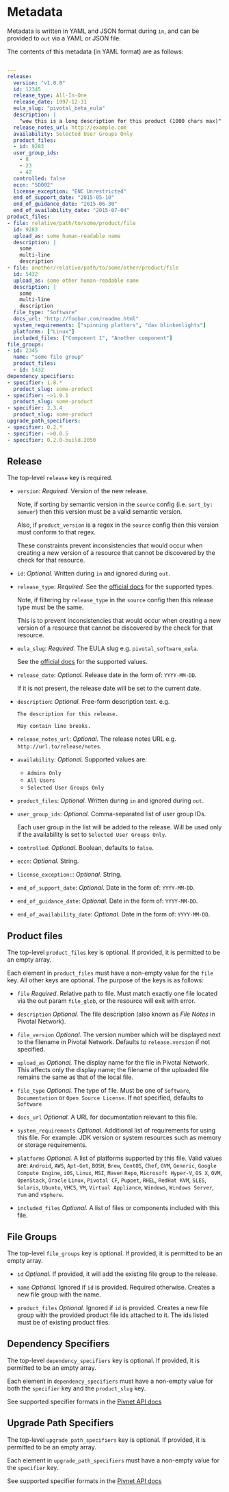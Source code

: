 
# Metadata

Metadata is written in YAML and JSON format during `in`, and can be provided to
`out` via a YAML or JSON file.

The contents of this metadata (in YAML format) are as follows:

```yaml

---
release:
  version: "v1.0.0"
  id: 12345
  release_type: All-In-One
  release_date: 1997-12-31
  eula_slug: "pivotal_beta_eula"
  description: |
    "wow this is a long description for this product (1000 chars max)"
  release_notes_url: http://example.com
  availability: Selected User Groups Only
  product_files:
  - id: 9283
  user_group_ids:
    - 8
    - 23
    - 42
  controlled: false
  eccn: "5D002"
  license_exception: "ENC Unrestricted"
  end_of_support_date: "2015-05-10"
  end_of_guidance_date: "2015-06-30"
  end_of_availability_date: "2015-07-04"
product_files:
- file: relative/path/to/some/product/file
  id: 9283
  upload_as: some human-readable name
  description: |
    some
    multi-line
    description
- file: another/relative/path/to/some/other/product/file
  id: 5432
  upload_as: some other human-readable name
  description: |
    some
    multi-line
    description
  file_type: "Software"
  docs_url: "http://foobar.com/readme.html"
  system_requirements: ["spinning platters", "das blinkenlights"]
  platforms: ["Linux"]
  included_files: ["Component 1", "Another component"]
file_groups:
- id: 2345
  name: "some file group"
  product_files:
  - id: 5432
dependency_specifiers:
- specifier: 1.8.*
  product_slug: some-product
- specifier: ~>1.9.1
  product_slug: some-product
- specifier: 2.3.4
  product_slug: some-product
upgrade_path_specifiers:
- specifier: 0.2.*
- specifier: ~>0.0.5
- specifier: 0.2.0-build.2050
```

## Release

The top-level `release` key is required.

* `version`: *Required.* Version of the new release.

  Note, if sorting by semantic version in the `source` config
  (i.e. `sort_by: semver`) then this version must be a valid semantic version.

  Also, if `product_version` is a regex in the `source` config
  then this version must conform to that regex.

  These constraints prevent inconsistencies that would occur when creating a new
  version of a resource that cannot be discovered by the check for that resource.

* `id`: *Optional.* Written during `in` and ignored during `out`.

* `release_type`: *Required.* See the
[official docs](https://network.pivotal.io/docs/api) for the supported types.

  Note, if filtering by `release_type` in the `source` config
  then this release type must be the same.

  This is to prevent inconsistencies that would occur when creating a new
  version of a resource that cannot be discovered by the check for that resource.

* `eula_slug`: *Required.* The EULA slug e.g. `pivotal_software_eula`.

  See the
  [official docs](https://network.pivotal.io/docs/api#public/docs/api/v2/eulas.md)
  for the supported values.

* `release_date`: *Optional.*
  Release date in the form of: `YYYY-MM-DD`.

  If it is not present, the release date will be set to the current date.

* `description`: *Optional.* Free-form description text.
  e.g.
  ```
  The description for this release.

  May contain line breaks.
  ```

* `release_notes_url`: *Optional.* The release notes URL
  e.g. `http://url.to/release/notes`.

* `availability`: *Optional.* Supported values are:
  - `Admins Only`
  - `All Users`
  - `Selected User Groups Only`

* `product_files`: *Optional.* Written during `in` and ignored during `out`.

* `user_group_ids`: *Optional.* Comma-separated list of user
  group IDs.

  Each user group in the list will be added to the release.
  Will be used only if the availability is set to `Selected User Groups Only`.

* `controlled`: *Optional.* Boolean, defaults to `false`.

* `eccn`: *Optional.* String.

* `license_exception:`: *Optional.* String.

* `end_of_support_date`: *Optional.* Date in the form of: `YYYY-MM-DD`.

* `end_of_guidance_date`: *Optional.* Date in the form of: `YYYY-MM-DD`.

* `end_of_availability_date`: *Optional.* Date in the form of: `YYYY-MM-DD`.

## Product files

The top-level `product_files` key is optional.
If provided, it is permitted to be an empty array.

Each element in `product_files` must have a non-empty value for the `file` key.
All other keys are optional. The purpose of the keys is as follows:

* `file` *Required.* Relative path to file. Must match exactly one file
  located via the out param `file_glob`, or the resource will exit with error.

* `description` *Optional.* The file description
  (also known as _File Notes_ in Pivotal Network).

* `file_version` *Optional.* The version number which will be displayed next to
  the filename in Pivotal Network. Defaults to `release.version` if not
  specified.

* `upload_as` *Optional.* The display name for the file in Pivotal Network.
  This affects only the display name; the filename of the uploaded file remains
  the same as that of the local file.
  
* `file_type` *Optional.* The type of file. Must be one of `Software`, `Documentation`
  or `Open Source License`. If not specified, defaults to `Software`
  
* `docs_url` *Optional.* A URL for documentation relevant to this file.

* `system_requirements` *Optional.* Additional list of requirements for using
  this file. For example: JDK version or system resources such as memory or storage
  requirements.

* `platforms` *Optional.* A list of platforms supported by this file. Valid values are:
  `Android`, `AWS`, `Apt-Get`, `BOSH`, `Brew`, `CentOS`, `Chef`, `GVM`, `Generic`,
  `Google Compute Engine`, `iOS`, `Linux`, `MSI`, `Maven` `Repo`, `Microsoft Hyper-V`,
  `OS X`, `OVM`, `OpenStack`, `Oracle` `Linux`, `Pivotal CF`, `Puppet`, `RHEL`,
  `RedHat KVM`, `SLES`, `Solaris`, `Ubuntu`, `VHCS`, `VM`, `Virtual Appliance`,
  `Windows`, `Windows Server`, `Yum` and `vSphere`.

* `included_files` *Optional.* A list of files or components included with this file.

## File Groups

The top-level `file_groups` key is optional.
If provided, it is permitted to be an empty array.

* `id` *Optional.* If provided, it will add the existing file group to the release.

* `name` *Optional.* Ignored if `id` is provided. Required otherwise. Creates a new file group with the name.

* `product_files` *Optional.* Ignored if `id` is provided. Creates a new file group with
  the provided product file ids attached to it. The ids listed must be of existing product files.

## Dependency Specifiers

The top-level `dependency_specifiers` key is optional.
If provided, it is permitted to be an empty array.

Each element in `dependency_specifiers` must have a non-empty value for both
the `specifier` key and the `product_slug` key.

See supported specifier formats in the [Pivnet API docs](https://network.pivotal.io/docs/api#public/docs/api/v2/release_dependency_specifiers.md)

## Upgrade Path Specifiers

The top-level `upgrade_path_specifiers` key is optional.
If provided, it is permitted to be an empty array.

Each element in `upgrade_path_specifiers` must have a non-empty value for
the `specifier` key.

See supported specifier formats in the [Pivnet API docs](https://network.pivotal.io/docs/api#public/docs/api/v2/release_upgrade_path_specifiers.md)
